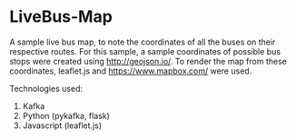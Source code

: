 # LiveBus-Map
A sample live bus map, to note the coordinates of all the buses on their respective routes. For this sample, a sample  coordinates of possible bus 
stops were created using http://geojson.io/.
To render the map from these coordinates, leaflet.js and https://www.mapbox.com/ were used.

Technologies used:
1. Kafka
2. Python (pykafka, flask)
3. Javascript (leaflet.js)

